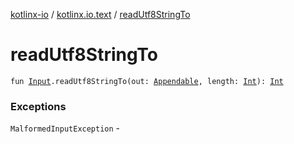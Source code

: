 [kotlinx-io](../index.md) / [kotlinx.io.text](index.md) / [readUtf8StringTo](./read-utf8-string-to.md)

# readUtf8StringTo

`fun `[`Input`](../kotlinx.io/-input/index.md)`.readUtf8StringTo(out: `[`Appendable`](https://kotlinlang.org/api/latest/jvm/stdlib/kotlin.text/-appendable/index.html)`, length: `[`Int`](https://kotlinlang.org/api/latest/jvm/stdlib/kotlin/-int/index.html)`): `[`Int`](https://kotlinlang.org/api/latest/jvm/stdlib/kotlin/-int/index.html)

### Exceptions

`MalformedInputException` - 